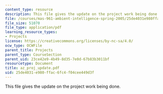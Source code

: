 ```yaml
---
content_type: resource
description: This file gives the update on the project work being done.
file: /courses/mas-961-ambient-intelligence-spring-2005/25de4031e980ffac6fc4f04cee449d3f_az_proj_update.pdf
file_size: 51070
file_type: application/pdf
learning_resource_types:
- Projects
license: https://creativecommons.org/licenses/by-nc-sa/4.0/
ocw_type: OCWFile
parent_title: Projects
parent_type: CourseSection
parent_uid: 23ce42e9-4b49-8d35-7e0d-67b83b3011bf
resourcetype: Document
title: az_proj_update.pdf
uid: 25de4031-e980-ffac-6fc4-f04cee449d3f
---
```

This file gives the update on the project work being done.